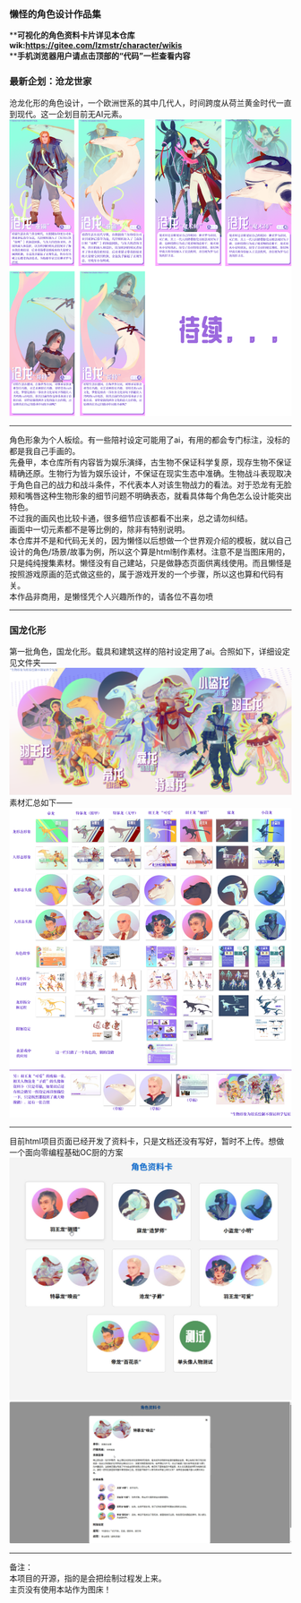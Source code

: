 ### 懒怪的角色设计作品集

 ****可视化的角色资料卡片详见本仓库wik:https://gitee.com/lzmstr/character/wikis**   
 ****手机浏览器用户请点击顶部的“代码”一栏查看内容**   
### 最新企划：沧龙世家
沧龙化形的角色设计，一个欧洲世系的其中几代人，时间跨度从荷兰黄金时代一直到现代。这一企划目前无AI元素。     
![输入图片说明](UI%E3%80%81%E5%89%A7%E6%83%85%E3%80%81%E4%B8%96%E7%95%8C%E8%A7%82%E3%80%81%E6%80%BB%E8%A7%88%E7%AD%89/%E7%AC%AC%E4%BA%8C%E6%89%B9%EF%BC%9A%E6%B2%A7%E9%BE%99%E4%B8%96%E5%AE%B6.png)
*************  
角色形象为个人板绘。有一些陪衬设定可能用了ai，有用的都会专门标注，没标的都是我自己手画的。   
先叠甲，本仓库所有内容皆为娱乐演绎，古生物不保证科学复原，现存生物不保证精确还原。生物行为皆为娱乐设计，不保证在现实生态中准确。生物战斗表现取决于角色自己的战力和战斗条件，不代表本人对该生物战力的看法。对于恐龙有无脸颊和嘴唇这种生物形象的细节问题不明确表态，就看具体每个角色怎么设计能突出特色。  
不过我的画风也比较卡通，很多细节应该都看不出来，总之请勿纠结。   
画面中一切元素都不是等比例的，除非有特别说明。   
本仓库并不是和代码无关的，因为懒怪以后想做一个世界观介绍的模板，就以自己设计的角色/场景/故事为例，所以这个算是html制作素材。注意不是当图床用的，只是纯纯搜集素材。懒怪没有自己建站，只是做静态页面供离线使用。而且懒怪是按照游戏原画的范式做这些的，属于游戏开发的一个步骤，所以这也算和代码有关。  
本作品非商用，是懒怪凭个人兴趣所作的，请各位不喜勿喷
*************  
### 国龙化形  
第一批角色，国龙化形。载具和建筑这样的陪衬设定用了ai。合照如下，详细设定见文件夹——  
![输入图片说明](UI%E3%80%81%E5%89%A7%E6%83%85%E3%80%81%E4%B8%96%E7%95%8C%E8%A7%82%E3%80%81%E6%80%BB%E8%A7%88%E7%AD%89/%E7%AC%AC%E4%B8%80%E6%89%B9%E8%A7%92%E8%89%B2%E5%90%88%E7%85%A7.png)
素材汇总如下——  
![输入图片说明](UI%E3%80%81%E5%89%A7%E6%83%85%E3%80%81%E4%B8%96%E7%95%8C%E8%A7%82%E3%80%81%E6%80%BB%E8%A7%88%E7%AD%89/%E7%AC%AC%E4%B8%80%E6%89%B9%EF%BC%9A%E5%9B%BD%E9%BE%99%E5%8C%96%E5%BD%A2.png)
*************  
目前html项目页面已经开发了资料卡，只是文档还没有写好，暂时不上传。想做一个面向零编程基础OC厨的方案  
![输入图片说明](UI%E3%80%81%E5%89%A7%E6%83%85%E3%80%81%E4%B8%96%E7%95%8C%E8%A7%82%E3%80%81%E6%80%BB%E8%A7%88%E7%AD%89/%E8%B5%84%E6%96%99%E5%8D%A11.jpg)
![输入图片说明](UI%E3%80%81%E5%89%A7%E6%83%85%E3%80%81%E4%B8%96%E7%95%8C%E8%A7%82%E3%80%81%E6%80%BB%E8%A7%88%E7%AD%89/%E8%B5%84%E6%96%99%E5%8D%A12.jpg)
*************  
备注：  
本项目的开源，指的是会把绘制过程发上来。  
主页没有使用本站作为图床！

